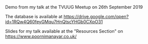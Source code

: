 Demo from my talk at the TVUUG Meetup on 26th September 2019

The database is available at https://drive.google.com/open?id=1RQw4Q60feyGMqu7HnQtscYHGb0CXpO31

Slides for my talk available at the "Resources Section" on https://www.poornimanayar.co.uk/
